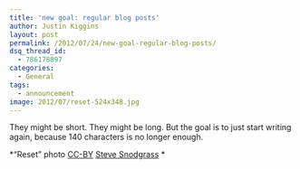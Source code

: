 ```yaml
---
title: 'new goal: regular blog posts'
author: Justin Kiggins
layout: post
permalink: /2012/07/24/new-goal-regular-blog-posts/
dsq_thread_id:
  - 786178897
categories:
  - General
tags:
  - announcement
image: 2012/07/reset-524x348.jpg
---
```


They might be short. They might be long. But the goal is to just start writing again, because 140 characters is no longer enough.

*&#8220;Reset&#8221; photo <a href="http://creativecommons.org/licenses/by/2.0/" target="_blank">CC-BY</a> <a href="http://www.flickr.com/photos/stevensnodgrass/3924022634/" target="_blank">Steve Snodgrass</a> *
